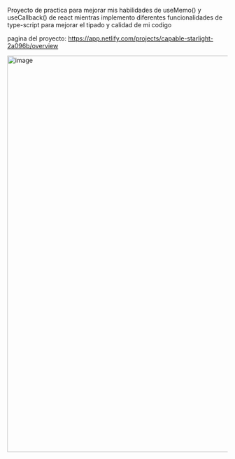 Proyecto de practica para mejorar mis habilidades de useMemo() y useCallback() de react mientras implemento diferentes funcionalidades de type-script para mejorar el tipado y calidad de mi codigo

pagina del proyecto: https://app.netlify.com/projects/capable-starlight-2a096b/overview

<img width="1920" height="908" alt="image" src="https://github.com/user-attachments/assets/340d2e30-2e4b-4051-a6e6-c9e7c5c9988f" />
